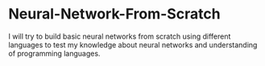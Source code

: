 # Neural-Network-From-Scratch
I will try to build basic neural networks from scratch using different languages to test my knowledge about neural networks and understanding of programming languages.
